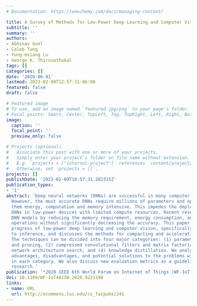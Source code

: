 ```yaml
---
# Documentation: https://wowchemy.com/docs/managing-content/

title: A Survey of Methods for Low-Power Deep Learning and Computer Vision
subtitle: ''
summary: ''
authors:
- Abhinav Goel
- Caleb Tung
- Yung-Hsiang Lu
- George K. Thiruvathukal
tags: []
categories: []
date: '2020-06-01'
lastmod: 2023-02-09T12:57:31-06:00
featured: false
draft: false

# Featured image
# To use, add an image named `featured.jpg/png` to your page's folder.
# Focal points: Smart, Center, TopLeft, Top, TopRight, Left, Right, BottomLeft, Bottom, BottomRight.
image:
  caption: ''
  focal_point: ''
  preview_only: false

# Projects (optional).
#   Associate this post with one or more of your projects.
#   Simply enter your project's folder or file name without extension.
#   E.g. `projects = ["internal-project"]` references `content/project/deep-learning/index.md`.
#   Otherwise, set `projects = []`.
projects: []
publishDate: '2023-02-09T18:57:31.282315Z'
publication_types:
- '1'
abstract: 'Deep neural networks (DNNs) are successful in many computer vision tasks.
  However, the most accurate DNNs require millions of parameters and operations, making
  them energy, computation and memory intensive. This impedes the deployment of large
  DNNs in low-power devices with limited compute resources. Recent research improves
  DNN models by reducing the memory requirement, energy consumption, and number of
  operations without significantly decreasing the accuracy. This paper surveys the
  progress of low-power deep learning and computer vision, specifically in regards
  to inference, and discusses the methods for compacting and accelerating DNN models.
  The techniques can be divided into four major categories: (1) parameter quantization
  and pruning, (2) compressed convolutional filters and matrix factorization, (3)
  network architecture search, and (4) knowledge distillation. We analyze the accuracy,
  advantages, disadvantages, and potential solutions to the problems with the techniques
  in each category. We also discuss new evaluation metrics as a guideline for future
  research.'
publication: '*2020 IEEE 6th World Forum on Internet of Things (WF-IoT)*'
doi: 10.1109/WF-IoT48130.2020.9221198
links:
- name: URL
  url: http://ecommons.luc.edu/cs_facpubs/241
---
```

